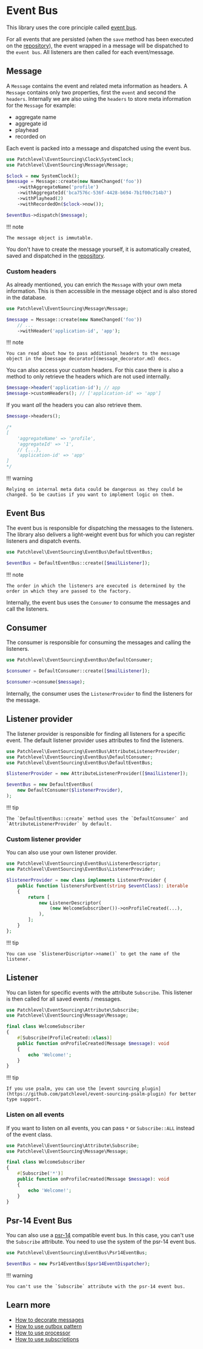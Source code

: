 # Event Bus

This library uses the core principle called [event bus](https://martinfowler.com/articles/201701-event-driven.html).

For all events that are persisted (when the `save` method has been executed on the [repository](./repository.md)),
the event wrapped in a message will be dispatched to the `event bus`. All listeners are then called for each
event/message.

## Message

A `Message` contains the event and related meta information as headers. A `Message` contains only two properties, first
the `event` and second the `headers`. Internally we are also using the `headers` to store meta information for
the `Message` for example:

* aggregate name
* aggregate id
* playhead
* recorded on

Each event is packed into a message and dispatched using the event bus.

```php
use Patchlevel\EventSourcing\Clock\SystemClock;
use Patchlevel\EventSourcing\Message\Message;

$clock = new SystemClock();
$message = Message::create(new NameChanged('foo'))
    ->withAggregateName('profile')
    ->withAggregateId('bca7576c-536f-4428-b694-7b1f00c714b7')
    ->withPlayhead(2)
    ->withRecordedOn($clock->now());

$eventBus->dispatch($message);
```
!!! note

    The message object is immutable.
    
You don't have to create the message yourself, it is automatically created, saved and dispatched in
the [repository](repository.md).

### Custom headers

As already mentioned, you can enrich the `Message` with your own meta information. This is then accessible in the
message object and is also stored in the database.

```php
use Patchlevel\EventSourcing\Message\Message;

$message = Message::create(new NameChanged('foo'))
    // ...
    ->withHeader('application-id', 'app');
```
!!! note

    You can read about how to pass additional headers to the message object in the [message decorator](message_decorator.md) docs.
    
You can also access your custom headers. For this case there is also a method to only retrieve the headers which are not
used internally.

```php
$message->header('application-id'); // app
$message->customHeaders(); // ['application-id' => 'app']
```
If you want *all* the headers you can also retrieve them.

```php
$message->headers();

/*
[
    'aggregateName' => 'profile',
    'aggregateId' => '1',
    // {...},
    'application-id' => 'app'
]
*/
```
!!! warning

    Relying on internal meta data could be dangerous as they could be changed. So be cautios if you want to implement logic on them.
    
## Event Bus

The event bus is responsible for dispatching the messages to the listeners.
The library also delivers a light-weight event bus for which you can register listeners and dispatch events.

```php
use Patchlevel\EventSourcing\EventBus\DefaultEventBus;

$eventBus = DefaultEventBus::create([$mailListener]);
```
!!! note

    The order in which the listeners are executed is determined by the order in which they are passed to the factory.
    
Internally, the event bus uses the `Consumer` to consume the messages and call the listeners.

## Consumer

The consumer is responsible for consuming the messages and calling the listeners.

```php
use Patchlevel\EventSourcing\EventBus\DefaultConsumer;

$consumer = DefaultConsumer::create([$mailListener]);

$consumer->consume($message);
```
Internally, the consumer uses the `ListenerProvider` to find the listeners for the message.

## Listener provider

The listener provider is responsible for finding all listeners for a specific event.
The default listener provider uses attributes to find the listeners.

```php
use Patchlevel\EventSourcing\EventBus\AttributeListenerProvider;
use Patchlevel\EventSourcing\EventBus\DefaultConsumer;
use Patchlevel\EventSourcing\EventBus\DefaultEventBus;

$listenerProvider = new AttributeListenerProvider([$mailListener]);

$eventBus = new DefaultEventBus(
    new DefaultConsumer($listenerProvider),
);
```
!!! tip

    The `DefaultEventBus::create` method uses the `DefaultConsumer` and `AttributeListenerProvider` by default.
    
### Custom listener provider

You can also use your own listener provider.

```php
use Patchlevel\EventSourcing\EventBus\ListenerDescriptor;
use Patchlevel\EventSourcing\EventBus\ListenerProvider;

$listenerProvider = new class implements ListenerProvider {
    public function listenersForEvent(string $eventClass): iterable
    {
        return [
            new ListenerDescriptor(
                (new WelcomeSubscriber())->onProfileCreated(...),
            ),
        ];
    }
};
```
!!! tip

    You can use `$listenerDiscriptor->name()` to get the name of the listener.
    
## Listener

You can listen for specific events with the attribute `Subscribe`.
This listener is then called for all saved events / messages.

```php
use Patchlevel\EventSourcing\Attribute\Subscribe;
use Patchlevel\EventSourcing\Message\Message;

final class WelcomeSubscriber
{
    #[Subscribe(ProfileCreated::class)]
    public function onProfileCreated(Message $message): void
    {
        echo 'Welcome!';
    }
}
```
!!! tip

    If you use psalm, you can use the [event sourcing plugin](https://github.com/patchlevel/event-sourcing-psalm-plugin) for better type support.
    
### Listen on all events

If you want to listen on all events, you can pass `*` or `Subscribe::ALL` instead of the event class.

```php
use Patchlevel\EventSourcing\Attribute\Subscribe;
use Patchlevel\EventSourcing\Message\Message;

final class WelcomeSubscriber
{
    #[Subscribe('*')]
    public function onProfileCreated(Message $message): void
    {
        echo 'Welcome!';
    }
}
```
## Psr-14 Event Bus

You can also use a [psr-14](https://www.php-fig.org/psr/psr-14/) compatible event bus.
In this case, you can't use the `Subscribe` attribute.
You need to use the system of the psr-14 event bus.

```php
use Patchlevel\EventSourcing\EventBus\Psr14EventBus;

$eventBus = new Psr14EventBus($psr14EventDispatcher);
```
!!! warning

    You can't use the `Subscribe` attribute with the psr-14 event bus.
    
## Learn more

* [How to decorate messages](message_decorator.md)
* [How to use outbox pattern](outbox.md)
* [How to use processor](subscription.md)
* [How to use subscriptions](subscription.md)
